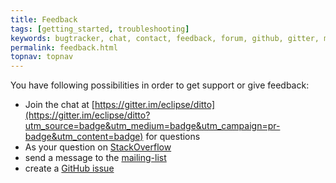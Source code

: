 ```yaml
---
title: Feedback
tags: [getting_started, troubleshooting]
keywords: bugtracker, chat, contact, feedback, forum, github, gitter, mailing-list, questions, support, troubleshooting
permalink: feedback.html
topnav: topnav
---
```


You have following possibilities in order to get support or give feedback:

* Join the chat at [https://gitter.im/eclipse/ditto](https://gitter.im/eclipse/ditto?utm_source=badge&utm_medium=badge&utm_campaign=pr-badge&utm_content=badge) for questions
* As your question on [StackOverflow](https://stackoverflow.com/questions/tagged/eclipse-ditto)
* send a message to the [mailing-list](https://dev.eclipse.org/mailman/listinfo/ditto-dev)
* create a [GitHub issue](https://github.com/eclipse/ditto/issues)

